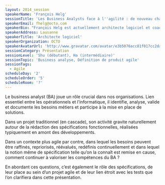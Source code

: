 ```yaml
---
layout: 2014_session
speakerName: 'François Helg'
sessionTitle: 'Les Business Analysts face à l''agilité : de nouveau challenges à relever'
speakerEmail: fhelg@octo.com
speakerBio: "François Helg est actuellement architecte logiciel et coach agile chez OCTO Technology. Il intervient aussi bien sur des missions d'audit et de conseil que sur des missions de développement et d’accompagnement\n\nIl s’est convaincu du bien-fondé des méthodes agiles en les appliquant lui-même sur des projets où il est  notamment intervenu comme technical leader d’équipes de développement et comme Scrum Master d’un important projet de refonte dans le domaine des assurances sociales en Suisse romande.\n\nEn parallèle de ces activités, il dispense des cours sur les méthodes agiles à l'EPFL et pour les étudiants en Master de la HES-SO et préside le Java User Group de Lausanne\n\nIl est diplômé de l’EPFL en obtenant un Bachelor et un Master en Informatique ainsi qu'un Mineur en Management de la Technologie"
speakerAddress: Lausanne
speakerTitle: 'Architecte logiciel'
speakerOrganization: OCTO
speakerAvatarUrl: 'http://www.gravatar.com/avatar/e3b5076acc81f017cc2da650fa66c9af?size=200&default=mm'
sessionCategory: Présentation
sessionLevel: 'Shu (débutant), Ha (intermédiaire)'
sessionTopic: 'Business analyse, Définition de produit agile'
sessionTags:
  - Agile
scheduleDay: '2'
scheduleOrder: '5'
scheduleRoom: '?'
---
```


Le business analyst (BA) joue un rôle crucial dans nos organisations. Lien essentiel entre les opérationnels et l’informatique, il identifie, analyse, valide et documente les besoins métiers et participe à la mise en place de solutions. 
   
Dans un projet traditionnel (en cascade), son activité gravite naturellement autour de la rédaction des spécifications fonctionnelles, réalisées typiquement en amont des développements. 
   
Dans un contexte plus agile par contre, dans lequel les besoins peuvent être raffinés, repriorisés, réévalués, redéfinis continuellement et dans lequel la notion même de spécification telle qu’on la connaît est remise en cause, comment continuer à valoriser les compétences du BA ?
   
En abordant ces questions, c’est également le rôle des spécifications, de leur place au sein d’un projet agile et de leur lien étroit avec les tests que l’on clarifiera dans cette présentation.
